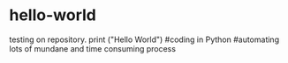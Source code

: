 # hello-world
testing on repository. 
print ("Hello World")
#coding in Python
#automating lots of mundane and time consuming process
